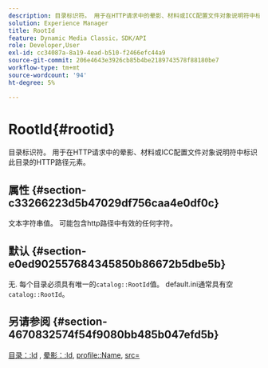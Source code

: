 ```yaml
---
description: 目录标识符。 用于在HTTP请求中的晕影、材料或ICC配置文件对象说明符中标识此目录的HTTP路径元素。
solution: Experience Manager
title: RootId
feature: Dynamic Media Classic，SDK/API
role: Developer,User
exl-id: cc34087a-8a19-4ead-b510-f2466efc44a9
source-git-commit: 206e4643e3926cb85b4be2189743578f88180be7
workflow-type: tm+mt
source-wordcount: '94'
ht-degree: 5%

---
```


# RootId{#rootid}

目录标识符。 用于在HTTP请求中的晕影、材料或ICC配置文件对象说明符中标识此目录的HTTP路径元素。

## 属性 {#section-c33266223d5b47029df756caa4e0df0c}

文本字符串值。 可能包含http路径中有效的任何字符。

## 默认 {#section-e0ed902557684345850b86672b5dbe5b}

无. 每个目录必须具有唯一的`catalog::RootId`值。 default.ini通常具有空`catalog::RootId`。

## 另请参阅 {#section-4670832574f54f9080bb485b047efd5b}

[目录：:Id](../../../../../ir-api/material-cat/image-rendering-api-ref/c-ir-material-catalog/c-ir-material-data-reference/r-ir-id.md#reference-cba2a53a952e403fb57a4e8569f9cf85) ,  [晕影：:Id](../../../../../ir-api/material-cat/image-rendering-api-ref/c-ir-material-catalog/c-ir-vignette-map-reference/r-ir-id-vignette.md#reference-2a7ba758924b4757b3234942304db7fd),  [profile::Name](../../../../../ir-api/material-cat/image-rendering-api-ref/c-ir-material-catalog/c-ir-macro-definition-reference/r-ir-name.md#reference-63b663d2052545ffab030a23e7060b1e),  [src=](../../../../../ir-api/http-protocol/image-rendering-api-ref/c-ir-http-protocol-ref/c-ir-http-protocol-command-reference/r-ir-src.md#reference-62c98abad22149d68d405ed6aaff8272)
